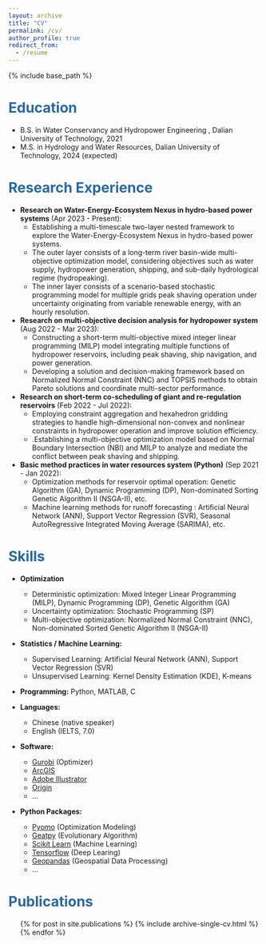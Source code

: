 ```yaml
---
layout: archive
title: "CV"
permalink: /cv/
author_profile: true
redirect_from:
  - /resume
---
```


{% include base_path %}

<h1 style="color: #2969A3;">Education</h1>

* B.S. in Water Conservancy and Hydropower Engineering , Dalian University of Technology, 2021
* M.S. in Hydrology and Water Resources, Dalian University of Technology, 2024 (expected)

<h1 style="color: #2969A3;">Research Experience</h1>

- **Research on Water-Energy-Ecosystem Nexus in hydro-based power systems** (Apr 2023 - Present):
  - Establishing a multi-timescale two-layer nested framework to explore the Water-Energy-Ecosystem Nexus in hydro-based power systems.
  - The outer layer consists of a long-term river basin-wide multi-objective optimization model, considering objectives such as water supply, hydropower generation, shipping, and sub-daily hydrological regime (hydropeaking).
  - The inner layer consists of a scenario-based stochastic programming model for multiple grids peak shaving operation under uncertainty originating from variable renewable energy, with an hourly resolution.
- **Research on multi-objective decision analysis for hydropower system** (Aug 2022 - Mar 2023):
  - Constructing a short-term multi-objective mixed integer linear programming (MILP) model integrating multiple functions of hydropower reservoirs, including peak shaving, ship navigation, and power generation.
  - Developing a solution and decision-making framework based on Normalized Normal Constraint (NNC) and TOPSIS methods to obtain Pareto solutions and coordinate multi-sector performance.
- **Research on short-term co-scheduling of giant and re-regulation reservoirs** (Feb 2022 - Jul 2022):
  - Employing constraint aggregation and hexahedron gridding strategies to handle high-dimensional non-convex and nonlinear constraints in hydropower operation and improve solution efficiency.
  - .Establishing a multi-objective optimization model based on Normal Boundary Intersection (NBI) and MILP to analyze and mediate the conflict between peak shaving and shipping.
- **Basic method practices in water resources system (Python)** (Sep 2021 - Jan 2022):
  - Optimization methods for reservoir optimal operation: Genetic Algorithm (GA), Dynamic Programming (DP), Non-dominated Sorting Genetic Algorithm II (NSGA-II), etc.
  - Machine learning methods for runoff forecasting : Artificial Neural Network (ANN), Support Vector Regression (SVR), Seasonal AutoRegressive Integrated Moving Average (SARIMA), etc.

<h1 style="color: #2969A3;">Skills</h1>

- **Optimization**
  - Deterministic optimization: Mixed Integer Linear Programming (MILP), Dynamic Programming (DP), Genetic Algorithm (GA)
  - Uncertainty optimization: Stochastic Programming (SP)
  - Multi-objective optimization: Normalized Normal Constraint (NNC), Non-dominated Sorted Genetic Algorithm II (NSGA-II)

- **Statistics / Machine Learning:**
  - Supervised Learning: Artificial Neural Network (ANN), Support Vector Regression (SVR)
  - Unsupervised Learning: Kernel Density Estimation (KDE), K-means


- **Programming:** Python, MATLAB, C
- **Languages:**
  - Chinese (native speaker)
  - English (IELTS, 7.0)
- **Software:** 
  - [Gurobi](https://www.gurobi.com/) (Optimizer)
  - [ArcGIS](https://www.esri.com/en-us/home) 
  - [Adobe Illustrator](https://www.adobe.com/)
  - [Origin](https://www.originlab.com/)
  - ...
- **Python Packages:**
  - [Pyomo](http://www.pyomo.org/) (Optimization Modeling)
  - [Geatpy](https://github.com/geatpy-dev/geatpy) (Evolutionary Algorithm)
  - [Scikit Learn](https://scikit-learn.org/stable/index.html) (Machine Learning)
  - [Tensorflow](https://www.tensorflow.org/) (Deep Learing)
  - [Geopandas](https://geopandas.org/en/stable/) (Geospatial Data Processing)
  - ...

<h1 style="color: #2969A3;">Publications</h1>

  <ul>{% for post in site.publications %}
    {% include archive-single-cv.html %}
  {% endfor %}</ul>
